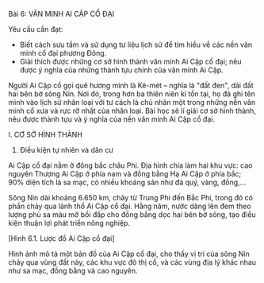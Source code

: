 Bài 6: VĂN MINH AI CẬP CỔ ĐẠI

Yêu cầu cần đạt:
- Biết cách sưu tầm và sử dụng tư liệu lịch sử để tìm hiểu về các nền văn minh cổ đại phương Đông.
- Giải thích được những cơ sở hình thành văn minh Ai Cập cổ đại; nêu được ý nghĩa của những thành tựu chính của văn minh Ai Cập.

Người Ai Cập cổ gọi quê hương mình là Kê-mét – nghĩa là "đất đen", dải đất hai bên bờ sông Nin. Nơi đó, trong hơn ba thiên niên kỉ tồn tại, họ đã ghi tên mình vào lịch sử nhân loại với tư cách là chủ nhân một trong những nền văn minh cổ xưa và rực rỡ nhất của nhân loại. Bài học sẽ lí giải cơ sở hình thành, nêu được thành tựu và ý nghĩa của nền văn minh Ai Cập cổ đại.

I. CƠ SỞ HÌNH THÀNH
1. Điều kiện tự nhiên và dân cư

Ai Cập cổ đại nằm ở đông bắc châu Phi. Địa hình chia làm hai khu vực: cao nguyên Thượng Ai Cập ở phía nam và đồng bằng Hạ Ai Cập ở phía bắc; 90% diện tích là sa mạc, có nhiều khoáng sản như đá quý, vàng, đồng,...

Sông Nin dài khoảng 6.650 km, chảy từ Trung Phi đến Bắc Phi, trong đó có phần chảy qua lãnh thổ Ai Cập cổ đại. Hằng năm, nước dâng lên đem theo lượng phù sa màu mỡ bồi đắp cho đồng bằng dọc hai bên bờ sông, tạo điều kiện thuận lợi phát triển nông nghiệp.

[Hình 6.1. Lược đồ Ai Cập cổ đại]

Hình ảnh mô tả một bản đồ của Ai Cập cổ đại, cho thấy vị trí của sông Nin chảy qua vùng đất này, các khu vực đô thị cổ, và các vùng địa lý khác nhau như sa mạc, đồng bằng và cao nguyên.